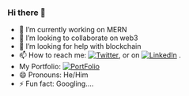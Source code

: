 ### Hi there 👋

<!--
**ahsan131-hub/ahsan131-hub** is a ✨ _special_ ✨ repository because its `README.md` (this file) appears on your GitHub profile.

Here are some ideas to get you started:
-->
- 🔭 I’m currently working on MERN
- 👯 I’m looking to collaborate on web3
- 🤔 I’m looking for help with blockchain
- 📫 How to reach me: [![Twitter][1.2]][1], or on [![LinkedIn][2.2]][2] .
- My Portfolio: [![PortFolio][3.1]][3]
- 😄 Pronouns: He/Him
- ⚡ Fun fact: Googling....





<!-- Icons -->


[1.2]: https://img.icons8.com/color/24/000000/twitter--v2.png
[2.2]: https://img.icons8.com/color/24/000000/linkedin.png
[3.1]: https://img.icons8.com/external-flatart-icons-flat-flatarticons/24/000000/external-portfolio-contact-flatart-icons-flat-flatarticons.png
<!-- Links to your social media accounts -->

[1]: https://twitter.com/Ahsan03962509
[2]: https://www.linkedin.com/in/muhammad-ahsan-902ab01b2
[3]: https://ahsan131-hub.github.io/myProfile
